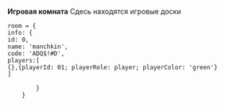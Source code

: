 **Игровая комната**
Сдесь находятся игровые доски

```
room = {
info: {
id: 0,
name: 'manchkin',
code: 'ADQ$!#D',
players:[
{},{playerId: 01; playerRole: player; playerColor: 'green'}
]

        }
    }